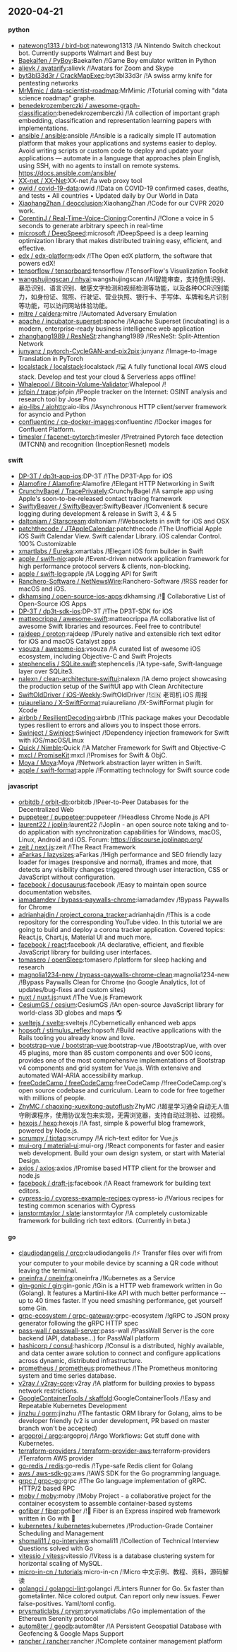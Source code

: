 ## 2020-04-21

#### python
* [natewong1313 / bird-bot](https://github.com/natewong1313/bird-bot):natewong1313 /!A Nintendo Switch checkout bot. Currently supports Walmart and Best buy
* [Baekalfen / PyBoy](https://github.com/Baekalfen/PyBoy):Baekalfen /!Game Boy emulator written in Python
* [alievk / avatarify](https://github.com/alievk/avatarify):alievk /!Avatars for Zoom and Skype
* [byt3bl33d3r / CrackMapExec](https://github.com/byt3bl33d3r/CrackMapExec):byt3bl33d3r /!A swiss army knife for pentesting networks
* [MrMimic / data-scientist-roadmap](https://github.com/MrMimic/data-scientist-roadmap):MrMimic /!Toturial coming with "data science roadmap" graphe.
* [benedekrozemberczki / awesome-graph-classification](https://github.com/benedekrozemberczki/awesome-graph-classification):benedekrozemberczki /!A collection of important graph embedding, classification and representation learning papers with implementations.
* [ansible / ansible](https://github.com/ansible/ansible):ansible /!Ansible is a radically simple IT automation platform that makes your applications and systems easier to deploy. Avoid writing scripts or custom code to deploy and update your applications — automate in a language that approaches plain English, using SSH, with no agents to install on remote systems. https://docs.ansible.com/ansible/
* [XX-net / XX-Net](https://github.com/XX-net/XX-Net):XX-net /!a web proxy tool
* [owid / covid-19-data](https://github.com/owid/covid-19-data):owid /!Data on COVID-19 confirmed cases, deaths, and tests • All countries • Updated daily by Our World in Data
* [XiaohangZhan / deocclusion](https://github.com/XiaohangZhan/deocclusion):XiaohangZhan /!Code for our CVPR 2020 work.
* [CorentinJ / Real-Time-Voice-Cloning](https://github.com/CorentinJ/Real-Time-Voice-Cloning):CorentinJ /!Clone a voice in 5 seconds to generate arbitrary speech in real-time
* [microsoft / DeepSpeed](https://github.com/microsoft/DeepSpeed):microsoft /!DeepSpeed is a deep learning optimization library that makes distributed training easy, efficient, and effective.
* [edx / edx-platform](https://github.com/edx/edx-platform):edx /!The Open edX platform, the software that powers edX!
* [tensorflow / tensorboard](https://github.com/tensorflow/tensorboard):tensorflow /!TensorFlow's Visualization Toolkit
* [wangshujingscan / nhyai](https://github.com/wangshujingscan/nhyai):wangshujingscan /!AI智能审查，支持色情识别、暴恐识别、语言识别、敏感文字检测和视频检测等功能，以及各种OCR识别能力，如身份证、驾照、行驶证、营业执照、银行卡、手写体、车牌和名片识别等功能，可以访问网站体验功能。
* [mitre / caldera](https://github.com/mitre/caldera):mitre /!Automated Adversary Emulation
* [apache / incubator-superset](https://github.com/apache/incubator-superset):apache /!Apache Superset (incubating) is a modern, enterprise-ready business intelligence web application
* [zhanghang1989 / ResNeSt](https://github.com/zhanghang1989/ResNeSt):zhanghang1989 /!ResNeSt: Split-Attention Network
* [junyanz / pytorch-CycleGAN-and-pix2pix](https://github.com/junyanz/pytorch-CycleGAN-and-pix2pix):junyanz /!Image-to-Image Translation in PyTorch
* [localstack / localstack](https://github.com/localstack/localstack):localstack /!💻
A fully functional local AWS cloud stack. Develop and test your cloud & Serverless apps offline!
* [Whalepool / Bitcoin-Volume-Validator](https://github.com/Whalepool/Bitcoin-Volume-Validator):Whalepool /!
* [jofpin / trape](https://github.com/jofpin/trape):jofpin /!People tracker on the Internet: OSINT analysis and research tool by Jose Pino
* [aio-libs / aiohttp](https://github.com/aio-libs/aiohttp):aio-libs /!Asynchronous HTTP client/server framework for asyncio and Python
* [confluentinc / cp-docker-images](https://github.com/confluentinc/cp-docker-images):confluentinc /!Docker images for Confluent Platform.
* [timesler / facenet-pytorch](https://github.com/timesler/facenet-pytorch):timesler /!Pretrained Pytorch face detection (MTCNN) and recognition (InceptionResnet) models

#### swift
* [DP-3T / dp3t-app-ios](https://github.com/DP-3T/dp3t-app-ios):DP-3T /!The DP3T-App for iOS
* [Alamofire / Alamofire](https://github.com/Alamofire/Alamofire):Alamofire /!Elegant HTTP Networking in Swift
* [CrunchyBagel / TracePrivately](https://github.com/CrunchyBagel/TracePrivately):CrunchyBagel /!A sample app using Apple's soon-to-be-released contact tracing framework
* [SwiftyBeaver / SwiftyBeaver](https://github.com/SwiftyBeaver/SwiftyBeaver):SwiftyBeaver /!Convenient & secure logging during development & release in Swift 3, 4 & 5
* [daltoniam / Starscream](https://github.com/daltoniam/Starscream):daltoniam /!Websockets in swift for iOS and OSX
* [patchthecode / JTAppleCalendar](https://github.com/patchthecode/JTAppleCalendar):patchthecode /!The Unofficial Apple iOS Swift Calendar View. Swift calendar Library. iOS calendar Control. 100% Customizable
* [xmartlabs / Eureka](https://github.com/xmartlabs/Eureka):xmartlabs /!Elegant iOS form builder in Swift
* [apple / swift-nio](https://github.com/apple/swift-nio):apple /!Event-driven network application framework for high performance protocol servers & clients, non-blocking.
* [apple / swift-log](https://github.com/apple/swift-log):apple /!A Logging API for Swift
* [Ranchero-Software / NetNewsWire](https://github.com/Ranchero-Software/NetNewsWire):Ranchero-Software /!RSS reader for macOS and iOS.
* [dkhamsing / open-source-ios-apps](https://github.com/dkhamsing/open-source-ios-apps):dkhamsing /!📱
Collaborative List of Open-Source iOS Apps
* [DP-3T / dp3t-sdk-ios](https://github.com/DP-3T/dp3t-sdk-ios):DP-3T /!The DP3T-SDK for iOS
* [matteocrippa / awesome-swift](https://github.com/matteocrippa/awesome-swift):matteocrippa /!A collaborative list of awesome Swift libraries and resources. Feel free to contribute!
* [rajdeep / proton](https://github.com/rajdeep/proton):rajdeep /!Purely native and extensible rich text editor for iOS and macOS Catalyst apps
* [vsouza / awesome-ios](https://github.com/vsouza/awesome-ios):vsouza /!A curated list of awesome iOS ecosystem, including Objective-C and Swift Projects
* [stephencelis / SQLite.swift](https://github.com/stephencelis/SQLite.swift):stephencelis /!A type-safe, Swift-language layer over SQLite3.
* [nalexn / clean-architecture-swiftui](https://github.com/nalexn/clean-architecture-swiftui):nalexn /!A demo project showcasing the production setup of the SwiftUI app with Clean Architecture
* [SwiftOldDriver / iOS-Weekly](https://github.com/SwiftOldDriver/iOS-Weekly):SwiftOldDriver /!🇨🇳
老司机 iOS 周报
* [ruiaureliano / X-SwiftFormat](https://github.com/ruiaureliano/X-SwiftFormat):ruiaureliano /!X-SwiftFormat plugin for Xcode
* [airbnb / ResilientDecoding](https://github.com/airbnb/ResilientDecoding):airbnb /!This package makes your Decodable types resilient to errors and allows you to inspect those errors.
* [Swinject / Swinject](https://github.com/Swinject/Swinject):Swinject /!Dependency injection framework for Swift with iOS/macOS/Linux
* [Quick / Nimble](https://github.com/Quick/Nimble):Quick /!A Matcher Framework for Swift and Objective-C
* [mxcl / PromiseKit](https://github.com/mxcl/PromiseKit):mxcl /!Promises for Swift & ObjC.
* [Moya / Moya](https://github.com/Moya/Moya):Moya /!Network abstraction layer written in Swift.
* [apple / swift-format](https://github.com/apple/swift-format):apple /!Formatting technology for Swift source code

#### javascript
* [orbitdb / orbit-db](https://github.com/orbitdb/orbit-db):orbitdb /!Peer-to-Peer Databases for the Decentralized Web
* [puppeteer / puppeteer](https://github.com/puppeteer/puppeteer):puppeteer /!Headless Chrome Node.js API
* [laurent22 / joplin](https://github.com/laurent22/joplin):laurent22 /!Joplin - an open source note taking and to-do application with synchronization capabilities for Windows, macOS, Linux, Android and iOS. Forum: https://discourse.joplinapp.org/
* [zeit / next.js](https://github.com/zeit/next.js):zeit /!The React Framework
* [aFarkas / lazysizes](https://github.com/aFarkas/lazysizes):aFarkas /!High performance and SEO friendly lazy loader for images (responsive and normal), iframes and more, that detects any visibility changes triggered through user interaction, CSS or JavaScript without configuration.
* [facebook / docusaurus](https://github.com/facebook/docusaurus):facebook /!Easy to maintain open source documentation websites.
* [iamadamdev / bypass-paywalls-chrome](https://github.com/iamadamdev/bypass-paywalls-chrome):iamadamdev /!Bypass Paywalls for Chrome
* [adrianhajdin / project_corona_tracker](https://github.com/adrianhajdin/project_corona_tracker):adrianhajdin /!This is a code repository for the corresponding YouTube video. In this tutorial we are going to build and deploy a corona tracker application. Covered topics: React.js, Chart.js, Material UI and much more.
* [facebook / react](https://github.com/facebook/react):facebook /!A declarative, efficient, and flexible JavaScript library for building user interfaces.
* [tomasero / openSleep](https://github.com/tomasero/openSleep):tomasero /!platform for sleep hacking and research
* [magnolia1234-new / bypass-paywalls-chrome-clean](https://github.com/magnolia1234-new/bypass-paywalls-chrome-clean):magnolia1234-new /!Bypass Paywalls Clean for Chrome (no Google Analytics, lot of updates/bug-fixes and custom sites)
* [nuxt / nuxt.js](https://github.com/nuxt/nuxt.js):nuxt /!The Vue.js Framework
* [CesiumGS / cesium](https://github.com/CesiumGS/cesium):CesiumGS /!An open-source JavaScript library for world-class 3D globes and maps
🌎
* [sveltejs / svelte](https://github.com/sveltejs/svelte):sveltejs /!Cybernetically enhanced web apps
* [hopsoft / stimulus_reflex](https://github.com/hopsoft/stimulus_reflex):hopsoft /!Build reactive applications with the Rails tooling you already know and love.
* [bootstrap-vue / bootstrap-vue](https://github.com/bootstrap-vue/bootstrap-vue):bootstrap-vue /!BootstrapVue, with over 45 plugins, more than 85 custom components and over 500 icons, provides one of the most comprehensive implementations of Bootstrap v4 components and grid system for Vue.js. With extensive and automated WAI-ARIA accessibility markup.
* [freeCodeCamp / freeCodeCamp](https://github.com/freeCodeCamp/freeCodeCamp):freeCodeCamp /!freeCodeCamp.org's open source codebase and curriculum. Learn to code for free together with millions of people.
* [ZhyMC / chaoxing-xuexitong-autoflush](https://github.com/ZhyMC/chaoxing-xuexitong-autoflush):ZhyMC /!超星学习通全自动无人值守刷课程序，使用协议发包来实现，无需浏览器，支持自动过测验、过视频。
* [hexojs / hexo](https://github.com/hexojs/hexo):hexojs /!A fast, simple & powerful blog framework, powered by Node.js.
* [scrumpy / tiptap](https://github.com/scrumpy/tiptap):scrumpy /!A rich-text editor for Vue.js
* [mui-org / material-ui](https://github.com/mui-org/material-ui):mui-org /!React components for faster and easier web development. Build your own design system, or start with Material Design.
* [axios / axios](https://github.com/axios/axios):axios /!Promise based HTTP client for the browser and node.js
* [facebook / draft-js](https://github.com/facebook/draft-js):facebook /!A React framework for building text editors.
* [cypress-io / cypress-example-recipes](https://github.com/cypress-io/cypress-example-recipes):cypress-io /!Various recipes for testing common scenarios with Cypress
* [ianstormtaylor / slate](https://github.com/ianstormtaylor/slate):ianstormtaylor /!A completely customizable framework for building rich text editors. (Currently in beta.)

#### go
* [claudiodangelis / qrcp](https://github.com/claudiodangelis/qrcp):claudiodangelis /!⚡
Transfer files over wifi from your computer to your mobile device by scanning a QR code without leaving the terminal.
* [oneinfra / oneinfra](https://github.com/oneinfra/oneinfra):oneinfra /!Kubernetes as a Service
* [gin-gonic / gin](https://github.com/gin-gonic/gin):gin-gonic /!Gin is a HTTP web framework written in Go (Golang). It features a Martini-like API with much better performance -- up to 40 times faster. If you need smashing performance, get yourself some Gin.
* [grpc-ecosystem / grpc-gateway](https://github.com/grpc-ecosystem/grpc-gateway):grpc-ecosystem /!gRPC to JSON proxy generator following the gRPC HTTP spec
* [pass-wall / passwall-server](https://github.com/pass-wall/passwall-server):pass-wall /!PassWall Server is the core backend (API, database...) for PassWall platform
* [hashicorp / consul](https://github.com/hashicorp/consul):hashicorp /!Consul is a distributed, highly available, and data center aware solution to connect and configure applications across dynamic, distributed infrastructure.
* [prometheus / prometheus](https://github.com/prometheus/prometheus):prometheus /!The Prometheus monitoring system and time series database.
* [v2ray / v2ray-core](https://github.com/v2ray/v2ray-core):v2ray /!A platform for building proxies to bypass network restrictions.
* [GoogleContainerTools / skaffold](https://github.com/GoogleContainerTools/skaffold):GoogleContainerTools /!Easy and Repeatable Kubernetes Development
* [jinzhu / gorm](https://github.com/jinzhu/gorm):jinzhu /!The fantastic ORM library for Golang, aims to be developer friendly (v2 is under development, PR based on master branch won't be accepted)
* [argoproj / argo](https://github.com/argoproj/argo):argoproj /!Argo Workflows: Get stuff done with Kubernetes.
* [terraform-providers / terraform-provider-aws](https://github.com/terraform-providers/terraform-provider-aws):terraform-providers /!Terraform AWS provider
* [go-redis / redis](https://github.com/go-redis/redis):go-redis /!Type-safe Redis client for Golang
* [aws / aws-sdk-go](https://github.com/aws/aws-sdk-go):aws /!AWS SDK for the Go programming language.
* [grpc / grpc-go](https://github.com/grpc/grpc-go):grpc /!The Go language implementation of gRPC. HTTP/2 based RPC
* [moby / moby](https://github.com/moby/moby):moby /!Moby Project - a collaborative project for the container ecosystem to assemble container-based systems
* [gofiber / fiber](https://github.com/gofiber/fiber):gofiber /!🚀
Fiber is an Express inspired web framework written in Go with
💖
* [kubernetes / kubernetes](https://github.com/kubernetes/kubernetes):kubernetes /!Production-Grade Container Scheduling and Management
* [shomali11 / go-interview](https://github.com/shomali11/go-interview):shomali11 /!Collection of Technical Interview Questions solved with Go
* [vitessio / vitess](https://github.com/vitessio/vitess):vitessio /!Vitess is a database clustering system for horizontal scaling of MySQL.
* [micro-in-cn / tutorials](https://github.com/micro-in-cn/tutorials):micro-in-cn /!Micro 中文示例、教程、资料，源码解读
* [golangci / golangci-lint](https://github.com/golangci/golangci-lint):golangci /!Linters Runner for Go. 5x faster than gometalinter. Nice colored output. Can report only new issues. Fewer false-positives. Yaml/toml config.
* [prysmaticlabs / prysm](https://github.com/prysmaticlabs/prysm):prysmaticlabs /!Go implementation of the Ethereum Serenity protocol
* [autom8ter / geodb](https://github.com/autom8ter/geodb):autom8ter /!A Persistent Geospatial Database with Geofencing & Google Maps Support
* [rancher / rancher](https://github.com/rancher/rancher):rancher /!Complete container management platform

